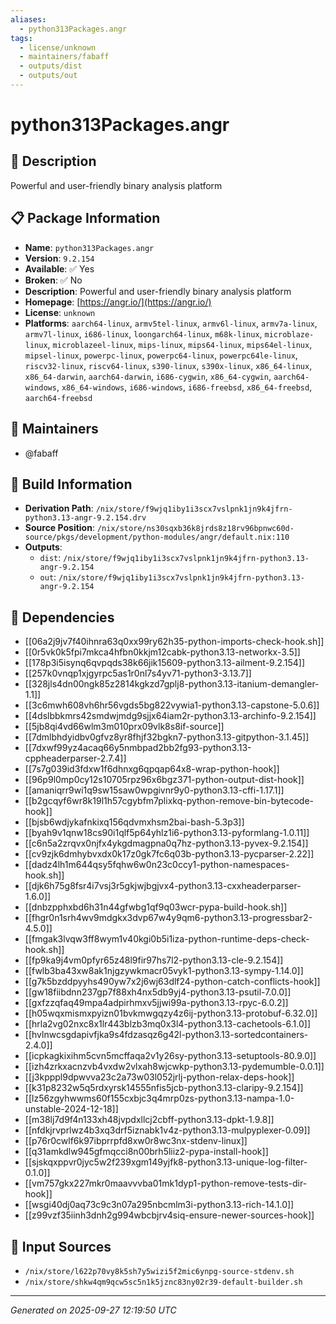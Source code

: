```yaml
---
aliases:
  - python313Packages.angr
tags:
  - license/unknown
  - maintainers/fabaff
  - outputs/dist
  - outputs/out
---
```


# python313Packages.angr

## 📝 Description

Powerful and user-friendly binary analysis platform

## 📋 Package Information

- **Name**: `python313Packages.angr`
- **Version**: `9.2.154`
- **Available**: ✅ Yes
- **Broken**: ✅ No
- **Description**: Powerful and user-friendly binary analysis platform
- **Homepage**: [https://angr.io/](https://angr.io/)
- **License**: `unknown`
- **Platforms**: `aarch64-linux`, `armv5tel-linux`, `armv6l-linux`, `armv7a-linux`, `armv7l-linux`, `i686-linux`, `loongarch64-linux`, `m68k-linux`, `microblaze-linux`, `microblazeel-linux`, `mips-linux`, `mips64-linux`, `mips64el-linux`, `mipsel-linux`, `powerpc-linux`, `powerpc64-linux`, `powerpc64le-linux`, `riscv32-linux`, `riscv64-linux`, `s390-linux`, `s390x-linux`, `x86_64-linux`, `x86_64-darwin`, `aarch64-darwin`, `i686-cygwin`, `x86_64-cygwin`, `aarch64-windows`, `x86_64-windows`, `i686-windows`, `i686-freebsd`, `x86_64-freebsd`, `aarch64-freebsd`
## 👥 Maintainers

- @fabaff


## 🔧 Build Information

- **Derivation Path**: `/nix/store/f9wjq1iby1i3scx7vslpnk1jn9k4jfrn-python3.13-angr-9.2.154.drv`
- **Source Position**: `/nix/store/ns30sqxb36k8jrds8z18rv96bpnwc60d-source/pkgs/development/python-modules/angr/default.nix:110`
- **Outputs**:
  - `dist`:  `/nix/store/f9wjq1iby1i3scx7vslpnk1jn9k4jfrn-python3.13-angr-9.2.154`
  - `out`:  `/nix/store/f9wjq1iby1i3scx7vslpnk1jn9k4jfrn-python3.13-angr-9.2.154`

## 🔗 Dependencies

- [[06a2j9jv7f40ihnra63q0xx99ry62h35-python-imports-check-hook.sh]]
- [[0r5vk0k5fpi7mkca4hfbn0kkjm12cabk-python3.13-networkx-3.5]]
- [[178p3i5isynq6qvpqds38k66jik15609-python3.13-ailment-9.2.154]]
- [[257k0vnqp1xjgyrpc5as1r0nl7s4yv71-python3-3.13.7]]
- [[328jls4dn00ngk85z2814kgkzd7gplj8-python3.13-itanium-demangler-1.1]]
- [[3c6mwh608vh6hr56vgds5bg822vywia1-python3.13-capstone-5.0.6]]
- [[4dslbbkmrs42smdwjmdg9sjjx64iam2r-python3.13-archinfo-9.2.154]]
- [[5jb8qi4vd66wlm3m010prx09vlk8s8if-source]]
- [[7dmlbhdyidbv0gfvz8yr8fhjf32bgkn7-python3.13-gitpython-3.1.45]]
- [[7dxwf99yz4acaq66y5nmbpad2bb2fg93-python3.13-cppheaderparser-2.7.4]]
- [[7s7g039id3fdxw1f6dhnxg6qpqap64x8-wrap-python-hook]]
- [[96p9l0mp0cy12s10705rpz96x6bgz371-python-output-dist-hook]]
- [[amaniqrr9wi1q9sw15saw0wpgivnr9y0-python3.13-cffi-1.17.1]]
- [[b2gcqyf6wr8k19l1h57cgybfm7plixkq-python-remove-bin-bytecode-hook]]
- [[bjsb6wdjykafnkixq156qdvmxhsm2bai-bash-5.3p3]]
- [[byah9v1qnw18cs90i1qlf5p64yhlz1i6-python3.13-pyformlang-1.0.11]]
- [[c6n5a2zrqvx0njfx4ykgdmagpna0q7hz-python3.13-pyvex-9.2.154]]
- [[cv9zjk6dmhybvxdx0k17z0gk7fc6q03b-python3.13-pycparser-2.22]]
- [[dadz4lh1m644qsy5fqhw6w0n23c0ccy1-python-namespaces-hook.sh]]
- [[djk6h75g8fsr4i7vsj3r5gkjwjbgjvx4-python3.13-cxxheaderparser-1.6.0]]
- [[dnbzpphxbd6h31n44gfwbg1qf9q03wcr-pypa-build-hook.sh]]
- [[fhgr0n1srh4wv9mdgkx3dvp67w4y9qm6-python3.13-progressbar2-4.5.0]]
- [[fmgak3lvqw3ff8wym1v40kgi0b5i1iza-python-runtime-deps-check-hook.sh]]
- [[fp9ka9j4vm0pfyr65z48l9fir97hs7l2-python3.13-cle-9.2.154]]
- [[fwlb3ba43xw8ak1njgzywkmacr05vyk1-python3.13-sympy-1.14.0]]
- [[g7k5bzddpyyhs490yw7x2j6wj63dlf24-python-catch-conflicts-hook]]
- [[gw18fiibdnn237gp7f88xh4nx5db9yj4-python3.13-psutil-7.0.0]]
- [[gxfzzqfaq49mpa4adpirhmxv5jjwi99a-python3.13-rpyc-6.0.2]]
- [[h05wqxmismxpyizn01bvkmwgqzy4z6ij-python3.13-protobuf-6.32.0]]
- [[hrla2vg02nxc8x1lr443blzb3mq0x3l4-python3.13-cachetools-6.1.0]]
- [[hvlnwcsgdapivfjka9s4fdzasqz6g42l-python3.13-sortedcontainers-2.4.0]]
- [[icpkagkixihm5cvn5mcffaqa2v1y26sy-python3.13-setuptools-80.9.0]]
- [[izh4zrkxacnzvb4vxdw2vlxah8wjcwkp-python3.13-pydemumble-0.0.1]]
- [[j3kpppl9dpwvva23c2a73w03l052jrlj-python-relax-deps-hook]]
- [[k31p8232w5q5rdxyrsk14555nfis5jcb-python3.13-claripy-9.2.154]]
- [[lz56zgyhwwms60f155cxbjc3q4mrp0zs-python3.13-nampa-1.0-unstable-2024-12-18]]
- [[m38lj7d9f4n133xh48jvpdxllcj2cbff-python3.13-dpkt-1.9.8]]
- [[nfdkjrvprlwz4b3xq3drf5iznabk1v4z-python3.13-mulpyplexer-0.09]]
- [[p76r0cwlf6k97ibprrpfd8xw0r8wc3nx-stdenv-linux]]
- [[q31amkdlw945gfmqcci8n00brh5liiz2-pypa-install-hook]]
- [[sjskqxppvr0jyc5w2f239xgm149yjfk8-python3.13-unique-log-filter-0.1.0]]
- [[vm757gkx227mkr0maavvvba01mk1dyp1-python-remove-tests-dir-hook]]
- [[wsgi40dj0aq73c9c3n07a295nbcmlm3i-python3.13-rich-14.1.0]]
- [[z99vzf35iinh3dnh2g994wbcbjrv4siq-ensure-newer-sources-hook]]

## 📁 Input Sources

- `/nix/store/l622p70vy8k5sh7y5wizi5f2mic6ynpg-source-stdenv.sh`
- `/nix/store/shkw4qm9qcw5sc5n1k5jznc83ny02r39-default-builder.sh`

---
*Generated on 2025-09-27 12:19:50 UTC*
